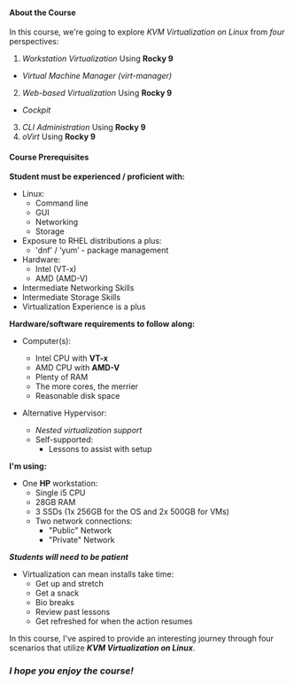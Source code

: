 #### About the Course

In this course, we're going to explore *KVM Virtualization on Linux* from *four* perspectives:

1. *Workstation Virtualization* Using **Rocky 9**
  - *Virtual Machine Manager (virt-manager)*
2. *Web-based Virtualization* Using **Rocky 9**
  - *Cockpit*
3. *CLI Administration* Using **Rocky 9**
4. *oVirt* Using **Rocky 9**


#### Course Prerequisites

**Student must be experienced / proficient with:**

- Linux:
  - Command line
  - GUI
  - Networking
  - Storage
- Exposure to RHEL distributions a plus:
  - 'dnf' / ‘yum’ - package management
- Hardware:
  - Intel (VT-x)
  - AMD (AMD-V)
- Intermediate Networking Skills
- Intermediate Storage Skills
- Virtualization Experience is a plus

**Hardware/software requirements to follow along:**

- Computer(s):
  - Intel CPU with **VT-x**
  - AMD CPU with **AMD-V**
  - Plenty of RAM
  - The more cores, the merrier
  - Reasonable disk space

- Alternative Hypervisor:
  - *Nested virtualization support*
  - Self-supported:
    - Lessons to assist with setup

**I'm using:**

- One **HP** workstation:
  - Single i5 CPU
  - 28GB RAM
  - 3 SSDs (1x 256GB for the OS and 2x 500GB for VMs)
  - Two network connections:
    - "Public" Network
    - "Private" Network

***Students will need to be patient***

- Virtualization can mean installs take time:
  - Get up and stretch
  - Get a snack
  - Bio breaks
  - Review past lessons
  - Get refreshed for when the action resumes

In this course, I've aspired to provide an interesting journey through four scenarios that utilize ***KVM Virtualization on Linux***.

### *I hope you enjoy the course!*
